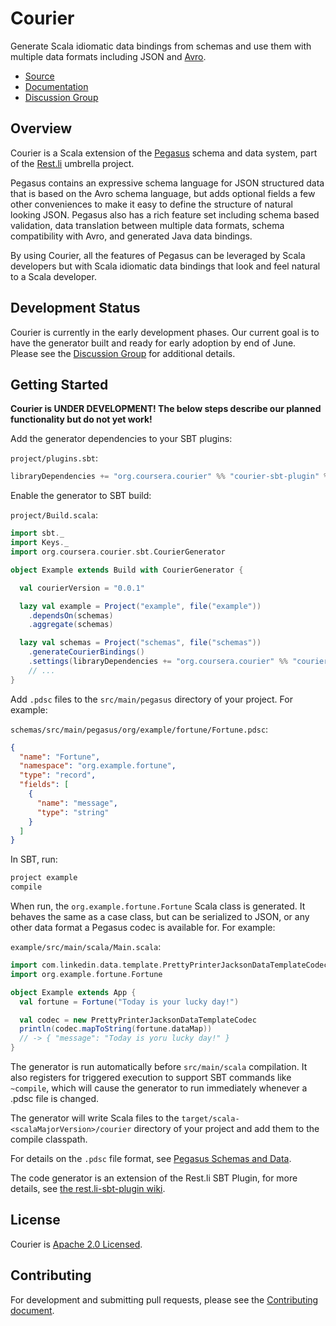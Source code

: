 Courier
=======

Generate Scala idiomatic data bindings from schemas and use them with multiple data formats
including JSON and [Avro](http://avro.apache.org/).

* [Source](http://github.com/coursera/courier)
* [Documentation](https://github.com/coursera/courier/wiki)
* [Discussion Group](https://groups.google.com/d/forum/courier)

Overview
--------

Courier is a Scala extension of the
[Pegasus](https://github.com/linkedin/rest.li/wiki/DATA-Data-Schema-and-Templates) schema and data
system, part of the [Rest.li](http://rest.li) umbrella project.

Pegasus contains an expressive schema language for JSON structured data that is based on the Avro
schema language, but adds optional fields a few other conveniences to make it easy to define the
structure of natural looking JSON. Pegasus also has a rich feature set including schema
based validation, data translation between multiple data formats, schema compatibility with
Avro, and generated Java data bindings.

By using Courier, all the features of Pegasus can be leveraged by Scala developers but with
Scala idiomatic data bindings that look and feel natural to a Scala developer.

Development Status
------------------

Courier is currently in the early development phases. Our current goal is to have the generator
built and ready for early adoption by end of June. Please see the
[Discussion Group](https://groups.google.com/d/forum/courier) for additional details.

Getting Started
---------------

**Courier is UNDER DEVELOPMENT! The below steps describe our planned functionality but do not yet
work!**

Add the generator dependencies to your SBT plugins:

`project/plugins.sbt`:

```scala
libraryDependencies += "org.coursera.courier" %% "courier-sbt-plugin" % "0.0.2"
```

Enable the generator to SBT build:

`project/Build.scala`:

```scala
import sbt._
import Keys._
import org.coursera.courier.sbt.CourierGenerator

object Example extends Build with CourierGenerator {

  val courierVersion = "0.0.1"

  lazy val example = Project("example", file("example"))
    .dependsOn(schemas)
    .aggregate(schemas)

  lazy val schemas = Project("schemas", file("schemas"))
    .generateCourierBindings()
    .settings(libraryDependencies += "org.coursera.courier" %% "courier-runtime" % courierVersion)
    // ...
}
```

Add `.pdsc` files to the `src/main/pegasus` directory of your project. For example:

`schemas/src/main/pegasus/org/example/fortune/Fortune.pdsc`:

```json
{
  "name": "Fortune",
  "namespace": "org.example.fortune",
  "type": "record",
  "fields": [
    {
      "name": "message",
      "type": "string"
    }
  ]
}

```

In SBT, run:

```sh
project example
compile
```

When run, the `org.example.fortune.Fortune` Scala class is generated. It behaves the same as
a case class, but can be serialized to JSON, or any other data format a Pegasus codec is available
for.  For example:

`example/src/main/scala/Main.scala`:

```scala
import com.linkedin.data.template.PrettyPrinterJacksonDataTemplateCodec
import org.example.fortune.Fortune

object Example extends App {
  val fortune = Fortune("Today is your lucky day!")

  val codec = new PrettyPrinterJacksonDataTemplateCodec
  println(codec.mapToString(fortune.dataMap))
  // -> { "message": "Today is yoru lucky day!" }
}
```

The generator is run automatically before `src/main/scala` compilation. It also registers for
triggered execution to support SBT commands like `~compile`, which will cause the generator to
run immediately whenever a .pdsc file is changed.

The generator will write Scala files to the `target/scala-<scalaMajorVersion>/courier` directory of
your project and add them to the compile classpath.

For details on the `.pdsc` file format, see
[Pegasus Schemas and Data](https://github.com/linkedin/rest.li/wiki/DATA-Data-Schema-and-Templates).

The code generator is an extension of the Rest.li SBT Plugin, for more details, see
[the rest.li-sbt-plugin wiki](https://github.com/linkedin/rest.li-sbt-plugin).

License
-------

Courier is [Apache 2.0 Licensed](LICENSE.txt).

Contributing
------------

For development and submitting pull requests, please see the
[Contributing document](CONTRIBUTING.md).

